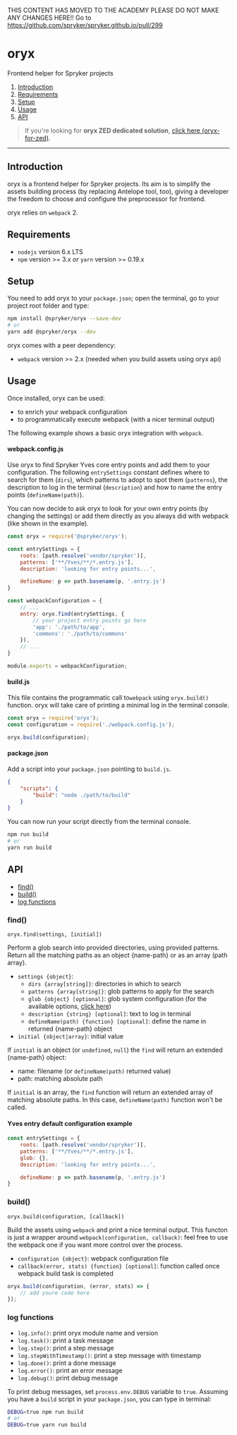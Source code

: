 THIS CONTENT HAS MOVED TO THE ACADEMY PLEASE DO NOT MAKE ANY CHANGES HERE!! Go to  https://github.com/spryker/spryker.github.io/pull/299


# oryx

Frontend helper for Spryker projects

1. [Introduction](#introduction)
2. [Requirements](#requirements)
3. [Setup](#setup)
4. [Usage](#usage)
5. [API](#api)

> If you're looking for **oryx ZED dedicated solution**, [click here (oryx-for-zed)](https://github.com/spryker/oryx-for-zed).

---

## Introduction

oryx is a frontend helper for Spryker projects. 
Its aim is to simplify the assets building process (by replacing Antelope tool, too), 
giving a developer the freedom to choose and configure the preprocessor for frontend.

oryx relies on `webpack` 2.

## Requirements

- `nodejs` version 6.x LTS
- `npm` version >= 3.x *or* `yarn` version >= 0.19.x

## Setup

You need to add oryx to your `package.json`; 
open the terminal, go to your project root folder and type:

```bash
npm install @spryker/oryx --save-dev
# or 
yarn add @spryker/oryx --dev
```

oryx comes with a peer dependency:

- `webpack` version >= 2.x (needed when you build assets using oryx api)

## Usage

Once installed, oryx can be used:

- to enrich your webpack configuration
- to programmatically execute webpack (with a nicer terminal output)

The following example shows a basic oryx integration with `webpack`.

#### webpack.config.js
Use oryx to find Spryker Yves core entry points and add them to your configuration.
The following `entrySettings` constant defines where to search for them (`dirs`),
which patterns to adopt to spot them (`patterns`), the description to log in the terminal
(`description`) and how to name the entry points (`defineName(path)`).

You can now decide to ask oryx to look for your own entry points (by changing the settings)
or add them directly as you always did with webpack (like shown in the example).

```js
const oryx = require('@spryker/oryx');

const entrySettings = {
    roots: [path.resolve('vendor/spryker')],
    patterns: ['**/Yves/**/*.entry.js'],
    description: 'looking for entry points...',

    defineName: p => path.basename(p, '.entry.js')
}

const webpackConfiguration = {
    // ...
    entry: oryx.find(entrySettings, {
        // your project entry points go here
        'app': './path/to/app',
        'commons': './path/to/commons'
    }),
    // ...
}

module.exports = webpackConfiguration;
```

#### build.js
This file contains the programmatic call to`webpack` using `oryx.build()` function. 
oryx will take care of printing a minimal log in the terminal console.

```js
const oryx = require('oryx');
const configuration = require('./webpack.config.js');

oryx.build(configuration);
```

#### package.json
Add a script into your `package.json` pointing to `build.js`. 

```json
{
    "scripts": {
        "build": "node ./path/to/build"
    }
}
```

You can now run your script directly from the terminal console.

```bash
npm run build
# or 
yarn run build
```

## API

- [find()](#find)
- [build()](#build)
- [log functions](#log-functions)

### find()

```
oryx.find(settings, [initial])
```

Perform a glob search into provided directories, using provided patterns.
Return all the matching paths as an object {name-path} or as an array (path array). 

- `settings {object}`:
    - `dirs {array[string]}`: directories in which to search 
    - `patterns {array[string]}`: glob patterns to apply for the search
    - `glob {object} [optional]`: glob system configuration 
    (for the available options, [click here](https://github.com/isaacs/node-glob#options))
    - `description {string} [optional]`: text to log in terminal
    - `defineName(path) {function} [optional]`: define the name in returned {name-path} object
- `initial {object|array}`: initial value 

If `initial` is an object (or `undefined`, `null`) the `find` will return 
an extended {name-path} object:

- name: filename (or `defineName(path)` returned value)
- path: matching absolute path

If `initial` is an array, the `find` function will return an extended array of matching absolute paths.
In this case, `defineName(path)` function won't be called.


#### Yves entry default configuration example

```js
const entrySettings = {
    roots: [path.resolve('vendor/spryker')],
    patterns: ['**/Yves/**/*.entry.js'],
    glob: {},
    description: 'looking for entry points...',

    defineName: p => path.basename(p, '.entry.js')
}
```

### build()

```
oryx.build(configuration, [callback])
```

Build the assets using `webpack` and print a nice terminal output.
This functon is just a wrapper around `webpack(configuration, callback)`:
feel free to use the webpack one if you want more control over the process.

- `configuration {object}`: webpack configuration file
- `callback(error, stats) {function} [optional]`: function called once webpack build task is completed

```js
oryx.build(configuration, (error, stats) => {
    // add youre code here
});
```

### log functions

- `log.info()`: print oryx module name and version
- `log.task()`: print a task message
- `log.step()`: print a step message
- `log.stepWithTimestamp()`: print a step message with timestamp
- `log.done()`: print a done message
- `log.error()`: print an error message
- `log.debug()`: print debug message

To print debug messages, set `process.env.DEBUG` variable to `true`. 
Assuming you have a `build` script in your `package.json`, you can type in terminal:

```bash
DEBUG=true npm run build
# or
DEBUG=true yarn run build
```



